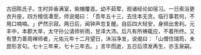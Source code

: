 古田陈氏子。生时异香满室，紫帽覆首。幼不茹荤，观诸经论如宿习。一日索浴更衣升座，四方檀信凑至，师说偈曰：​「吾年五十三，去住本无贪。临行事若何，不用口喃喃。​」俨然示寂。两日后，闻钟声忽复醒。自后四大轻安，身频出舍利。元丰中，本郡大旱，太守孙公请师祈雨，甘泽大沛。后凡有所祷辄应，不着所终。又有慧力善周禅师者，元佑元年十二月望日，沐浴净发，说偈曰：​「山僧住瑞筠，未尝形言句。七十三年来，七十三年去。​」言毕而逝，五日后须发再生，亦玉泉嗣。
